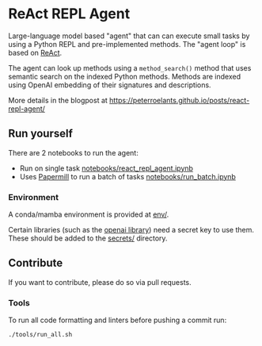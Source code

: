 # ReAct REPL Agent

Large-language model based "agent" that can can execute small tasks by using a Python REPL and pre-implemented methods. The "agent loop" is based on [ReAct](https://arxiv.org/abs/2210.03629).

The agent can look up methods using a `method_search()` method that uses semantic search on the indexed Python methods. Methods are indexed using OpenAI embedding of their signatures and descriptions.

More details in the blogpost at https://peterroelants.github.io/posts/react-repl-agent/

## Run yourself

There are 2 notebooks to run the agent:
- Run on single task [notebooks/react_repl_agent.ipynb](notebooks/react_repl_agent.ipynb)
- Uses [Papermill](https://papermill.readthedocs.io/en/latest/) to run a batch of tasks [notebooks/run_batch.ipynb](notebooks/run_batch.ipynb)

### Environment

A conda/mamba environment is provided at [env/](env/).

Certain libraries (such as the [openai library](https://platform.openai.com/docs/libraries)) need a secret key to use them. These should be added to the [secrets/](secrets/) directory.


## Contribute

If you want to contribute, please do so via pull requests.

### Tools
To run all code formatting and linters before pushing a commit run:
```
./tools/run_all.sh
```

